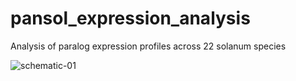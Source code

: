 # pansol_expression_analysis
Analysis of paralog expression profiles across 22 solanum species 

![schematic-01](https://github.com/gillislab/pansol_expression_analysis/assets/46113011/7a4c4394-1078-42a4-9f85-47f2f6772296)
